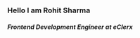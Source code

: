 <h3 style="padding-bottom:0px;">Hello I am Rohit Sharma</h3>
<h5>Frontend Development Engineer at eClerx</h5>

<!---
rohitsharma0027/rohitsharma0027 is a ✨ special ✨ repository because its `README.md` (this file) appears on your GitHub profile.
You can click the Preview link to take a look at your changes.
--->
